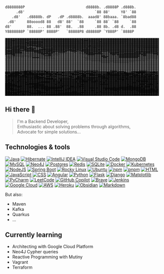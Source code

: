 ```
d8888888P                            d8888b. .d8888P .d888b. 
     .d8'                                `88 88'     Y8' `88 
   .d8'   .d8888b. dP   .dP .d8888b.  aaad8' 88baaa. `8bad88 
 .d8'     88ooood8 88   d8' 88'  `88     `88 88` `88     `88 
d8'       88.  ... 88 .88'  88.  .88     .88 8b. .d8 d.  .88 
Y8888888P `88888P' 8888P'   `88888P8 d88888P `Y888P' `8888P  
```
![](ascii-animation.gif)

## Hi there 👋


> I'm a Backend Developer,</br>
> Enthusiastic about solving problems through algorithms,</br>
> Advocate for simple solutions...

## Technologies & tools

[![Java](https://img.shields.io/badge/Java-%23ED8B00.svg?logo=openjdk&logoColor=white)](#)
[![Hibernate](https://img.shields.io/badge/Hibernate-59666C?logo=hibernate&logoColor=fff)](#)
[![IntelliJ IDEA](https://img.shields.io/badge/IntelliJIDEA-000000.svg?logo=intellij-idea&logoColor=white)](#)
[![Visual Studio Code](https://custom-icon-badges.demolab.com/badge/Visual%20Studio%20Code-0078d7.svg?logo=vsc&logoColor=white)](#)
[![MongoDB](https://img.shields.io/badge/MongoDB-%234ea94b.svg?logo=mongodb&logoColor=white)](#)
[![MySQL](https://img.shields.io/badge/MySQL-4479A1?logo=mysql&logoColor=fff)](#)
[![Neo4J](https://img.shields.io/badge/Neo4j-008CC1?logo=neo4j&logoColor=white)](#)
[![Postgres](https://img.shields.io/badge/Postgres-%23316192.svg?logo=postgresql&logoColor=white)](#)
[![Redis](https://img.shields.io/badge/Redis-%23DD0031.svg?logo=redis&logoColor=white)](#)
[![SQLite](https://img.shields.io/badge/SQLite-%2307405e.svg?logo=sqlite&logoColor=white)](#)
[![Docker](https://img.shields.io/badge/Docker-2496ED?logo=docker&logoColor=fff)](#)
[![Kubernetes](https://img.shields.io/badge/Kubernetes-326CE5?logo=kubernetes&logoColor=fff)](#)
[![NodeJS](https://img.shields.io/badge/Node.js-6DA55F?logo=node.js&logoColor=white)](#)
[![Spring Boot](https://img.shields.io/badge/Spring%20Boot-6DB33F?logo=springboot&logoColor=fff)](#)
[![Rocky Linux](https://img.shields.io/badge/Rocky%20Linux-10B981?logo=rockylinux&logoColor=fff)](#)
[![Ubuntu](https://img.shields.io/badge/Ubuntu-E95420?logo=ubuntu&logoColor=white)](#)
[![npm](https://img.shields.io/badge/npm-CB3837?logo=npm&logoColor=fff)](#)
[![pnpm](https://img.shields.io/badge/pnpm-F69220?logo=pnpm&logoColor=fff)](#)
[![HTML](https://img.shields.io/badge/HTML-%23E34F26.svg?logo=html5&logoColor=white)](#)
[![JavaScript](https://img.shields.io/badge/JavaScript-F7DF1E?logo=javascript&logoColor=000)](#)
[![CSS](https://img.shields.io/badge/CSS-1572B6?logo=css3&logoColor=fff)](#)
[![Angular](https://img.shields.io/badge/Angular-%23DD0031.svg?logo=angular&logoColor=white)](#)
[![Python](https://img.shields.io/badge/Python-3776AB?logo=python&logoColor=fff)](#)
[![Flask](https://img.shields.io/badge/Flask-000?logo=flask&logoColor=fff)](#)
[![Django](https://img.shields.io/badge/Django-%23092E20.svg?logo=django&logoColor=white)](#)
[![Matplotlib](https://custom-icon-badges.demolab.com/badge/Matplotlib-71D291?logo=matplotlib&logoColor=fff)](#)
[![PyCharm](https://img.shields.io/badge/PyCharm-000?logo=pycharm&logoColor=fff)](#)
[![LeetCode](https://img.shields.io/badge/LeetCode-000000?logo=LeetCode&logoColor=#d16c06)](#)
[![GitHub Copilot](https://img.shields.io/badge/GitHub%20Copilot-000?logo=githubcopilot&logoColor=fff)](#)
[![Brave](https://img.shields.io/badge/Brave-FB542B?logo=Brave&logoColor=white)](#)
[![Jenkins](https://img.shields.io/badge/Jenkins-D24939?logo=jenkins&logoColor=white)](#)
[![Google Cloud](https://img.shields.io/badge/Google%20Cloud-%234285F4.svg?logo=google-cloud&logoColor=white)](#)
[![AWS](https://img.shields.io/badge/AWS-%23FF9900.svg?logo=amazon-web-services&logoColor=white)](#)
[![Heroku](https://img.shields.io/badge/Heroku-430098?logo=heroku&logoColor=fffe)](#)
[![Obsidian](https://img.shields.io/badge/Obsidian-%23483699.svg?&logo=obsidian&logoColor=white)](#)
[![Markdown](https://img.shields.io/badge/Markdown-%23000000.svg?logo=markdown&logoColor=white)](#)

But also:
* Maven
* Kafka
* Quarkus
* ...

## Currently learning
- Architecting with Google Cloud Platform
- Neo4J Cypher queries
- Reactive Programming with Mutiny
- Vagrant
- Terraform


<!--
**zeva369/zeva369** is a ✨ _special_ ✨ repository because its `README.md` (this file) appears on your GitHub profile.

Here are some ideas to get you started:

- 🔭 I’m currently working on ...
- 🌱 I’m currently learning ...
- 👯 I’m looking to collaborate on ...
- 🤔 I’m looking for help with ...
- 💬 Ask me about ...
- 📫 How to reach me: ...
- 😄 Pronouns: ...
- ⚡ Fun fact: ...
-->
